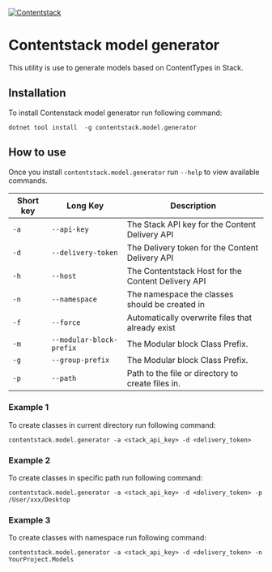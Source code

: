 [![Contentstack](https://www.contentstack.com/docs/static/images/contentstack.png)](https://www.contentstack.com/)

# Contentstack model generator
This utility is use to generate models based on ContentTypes in Stack.

## Installation
To install Contenstack model generator run following command:
```
dotnet tool install  -g contentstack.model.generator
```

## How to use
Once you install ```contentstack.model.generator```  run ```--help``` to view available commands.

| Short key | Long Key | Description |
| -- | -- | -- |
| `-a` | `--api-key` | The Stack API key for the Content Delivery API |
| `-d` | `--delivery-token` | The Delivery token for the Content Delivery API |
| `-h` | `--host` | The Contentstack Host for the Content Delivery API |
| `-n` | `--namespace` | The namespace the classes should be created in |
| `-f` | `--force` | Automatically overwrite files that already exist |
| `-m` | `--modular-block-prefix` | The Modular block Class Prefix. |
| `-g` | `--group-prefix` | The Modular block Class Prefix. |
| `-p` | `--path` | Path to the file or directory to create files in. |

### Example 1
To create classes in current directory run following command:
```
contentstack.model.generator -a <stack_api_key> -d <delivery_token>
```

### Example 2
To create classes in specific path run following command:
```
contentstack.model.generator -a <stack_api_key> -d <delivery_token> -p /User/xxx/Desktop
```

### Example 3
To create classes with namespace run following command:
```
contentstack.model.generator -a <stack_api_key> -d <delivery_token> -n YourProject.Models
```





##
